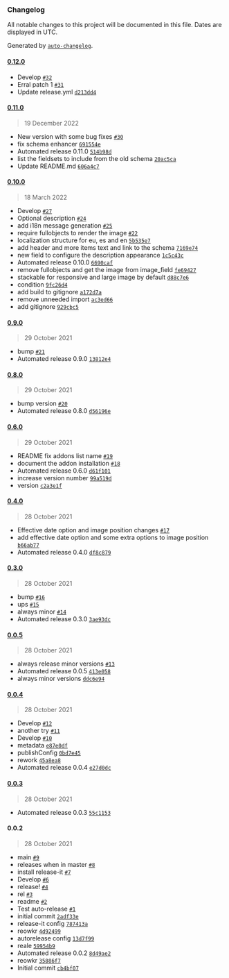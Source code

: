 ### Changelog

All notable changes to this project will be documented in this file. Dates are displayed in UTC.

Generated by [`auto-changelog`](https://github.com/CookPete/auto-changelog).

#### [0.12.0](https://github.com/codesyntax/volto-listingadvanced-variation/compare/0.11.0...0.12.0)

- Develop [`#32`](https://github.com/codesyntax/volto-listingadvanced-variation/pull/32)
- Erral patch 1 [`#31`](https://github.com/codesyntax/volto-listingadvanced-variation/pull/31)
- Update release.yml [`d213dd4`](https://github.com/codesyntax/volto-listingadvanced-variation/commit/d213dd43dd423b388604d8b939444ae89411e054)

#### [0.11.0](https://github.com/codesyntax/volto-listingadvanced-variation/compare/0.10.0...0.11.0)

> 19 December 2022

- New version with some bug fixes [`#30`](https://github.com/codesyntax/volto-listingadvanced-variation/pull/30)
- fix schema enhancer [`691554e`](https://github.com/codesyntax/volto-listingadvanced-variation/commit/691554ea2899fa418b599765b03abdcd31c19ee6)
- Automated release 0.11.0 [`514b98d`](https://github.com/codesyntax/volto-listingadvanced-variation/commit/514b98dd272b05d1b99e5abd791fc4c4d4ec9505)
- list the fieldsets to include from the old schema [`20ac5ca`](https://github.com/codesyntax/volto-listingadvanced-variation/commit/20ac5caef06e3d77cf82521457274100a4fda4c1)
- Update README.md [`606a4c7`](https://github.com/codesyntax/volto-listingadvanced-variation/commit/606a4c70e06484a9893445f136d1dd6827b63c40)

#### [0.10.0](https://github.com/codesyntax/volto-listingadvanced-variation/compare/0.9.0...0.10.0)

> 18 March 2022

- Develop [`#27`](https://github.com/codesyntax/volto-listingadvanced-variation/pull/27)
- Optional description [`#24`](https://github.com/codesyntax/volto-listingadvanced-variation/pull/24)
- add i18n message generation [`#25`](https://github.com/codesyntax/volto-listingadvanced-variation/pull/25)
- require fullobjects to render the image [`#22`](https://github.com/codesyntax/volto-listingadvanced-variation/pull/22)
- localization structure for eu, es and en [`5b535e7`](https://github.com/codesyntax/volto-listingadvanced-variation/commit/5b535e7c0a5fd638fe0f1b1c0b64c908c0d73aba)
- add header and more items text and link to the schema [`7169e74`](https://github.com/codesyntax/volto-listingadvanced-variation/commit/7169e74633507e926bf758443eb469de1b36fe89)
- new field to configure the description appearance [`1c5c43c`](https://github.com/codesyntax/volto-listingadvanced-variation/commit/1c5c43c2b367de7ea87e2097cce2e12e023dda2b)
- Automated release 0.10.0 [`6690caf`](https://github.com/codesyntax/volto-listingadvanced-variation/commit/6690caf1ee62904e7d11bc7659e3dfa310389c67)
- remove fullobjects and get the image from image_field [`fe69427`](https://github.com/codesyntax/volto-listingadvanced-variation/commit/fe69427a09f108080344a84f12baf0d915d3f35b)
- stackable for responsive and large image by default [`d88c7e6`](https://github.com/codesyntax/volto-listingadvanced-variation/commit/d88c7e647c8dd49e40fcfe9fe5821ec7973d5b29)
- condition [`9fc26d4`](https://github.com/codesyntax/volto-listingadvanced-variation/commit/9fc26d46227577ac0402e3e265dcd18d7867244d)
- add build to gitignore [`a172d7a`](https://github.com/codesyntax/volto-listingadvanced-variation/commit/a172d7a29f4a66ec41001f8f00a2b6bf0cc05df2)
- remove unneeded import [`ac3ed66`](https://github.com/codesyntax/volto-listingadvanced-variation/commit/ac3ed667073bf30c68747e6abc9701b1d3408d9a)
- add gitignore [`929cbc5`](https://github.com/codesyntax/volto-listingadvanced-variation/commit/929cbc57e59b798caa576d82701fce4fff247f16)

#### [0.9.0](https://github.com/codesyntax/volto-listingadvanced-variation/compare/0.8.0...0.9.0)

> 29 October 2021

- bump [`#21`](https://github.com/codesyntax/volto-listingadvanced-variation/pull/21)
- Automated release 0.9.0 [`13812e4`](https://github.com/codesyntax/volto-listingadvanced-variation/commit/13812e4ca4618b926888ccb133d1c3d7cd1478ef)

#### [0.8.0](https://github.com/codesyntax/volto-listingadvanced-variation/compare/0.6.0...0.8.0)

> 29 October 2021

- bump version [`#20`](https://github.com/codesyntax/volto-listingadvanced-variation/pull/20)
- Automated release 0.8.0 [`d56196e`](https://github.com/codesyntax/volto-listingadvanced-variation/commit/d56196ebdc29dd300264fa234680ff44b7759a5f)

#### [0.6.0](https://github.com/codesyntax/volto-listingadvanced-variation/compare/0.4.0...0.6.0)

> 29 October 2021

- README fix addons list name [`#19`](https://github.com/codesyntax/volto-listingadvanced-variation/pull/19)
- document the addon installation [`#18`](https://github.com/codesyntax/volto-listingadvanced-variation/pull/18)
- Automated release 0.6.0 [`d61f101`](https://github.com/codesyntax/volto-listingadvanced-variation/commit/d61f101e5dc6ed041f4eedd54971ffeb259066be)
- increase version number [`99a519d`](https://github.com/codesyntax/volto-listingadvanced-variation/commit/99a519de24d309af76ebfbd19022b077071c2d9b)
- version [`c2a3e1f`](https://github.com/codesyntax/volto-listingadvanced-variation/commit/c2a3e1fb10586b026bf8c4e54364337b73c03b15)

#### [0.4.0](https://github.com/codesyntax/volto-listingadvanced-variation/compare/0.3.0...0.4.0)

> 28 October 2021

- Effective date option and image position changes [`#17`](https://github.com/codesyntax/volto-listingadvanced-variation/pull/17)
- add effective date option and some extra options to image position [`b66ab77`](https://github.com/codesyntax/volto-listingadvanced-variation/commit/b66ab779f0caf1d56bc5965caecd1ee3b9d8e192)
- Automated release 0.4.0 [`df8c879`](https://github.com/codesyntax/volto-listingadvanced-variation/commit/df8c8796f6e9c6627bd347dd775e6b5dea727ef3)

#### [0.3.0](https://github.com/codesyntax/volto-listingadvanced-variation/compare/0.0.5...0.3.0)

> 28 October 2021

- bump [`#16`](https://github.com/codesyntax/volto-listingadvanced-variation/pull/16)
- ups [`#15`](https://github.com/codesyntax/volto-listingadvanced-variation/pull/15)
- always minor [`#14`](https://github.com/codesyntax/volto-listingadvanced-variation/pull/14)
- Automated release 0.3.0 [`3ae93dc`](https://github.com/codesyntax/volto-listingadvanced-variation/commit/3ae93dcffa9846b23e8924e12196186f6b859790)

#### [0.0.5](https://github.com/codesyntax/volto-listingadvanced-variation/compare/0.0.4...0.0.5)

> 28 October 2021

- always release minor versions [`#13`](https://github.com/codesyntax/volto-listingadvanced-variation/pull/13)
- Automated release 0.0.5 [`413e058`](https://github.com/codesyntax/volto-listingadvanced-variation/commit/413e05870fce8e9b56fd548b97747cc4e4367e04)
- always minor versions [`ddc6e94`](https://github.com/codesyntax/volto-listingadvanced-variation/commit/ddc6e940437a8f5dd775ff1c5b304c2d1241abe2)

#### [0.0.4](https://github.com/codesyntax/volto-listingadvanced-variation/compare/0.0.3...0.0.4)

> 28 October 2021

- Develop [`#12`](https://github.com/codesyntax/volto-listingadvanced-variation/pull/12)
- another try [`#11`](https://github.com/codesyntax/volto-listingadvanced-variation/pull/11)
- Develop [`#10`](https://github.com/codesyntax/volto-listingadvanced-variation/pull/10)
- metadata [`e87e0df`](https://github.com/codesyntax/volto-listingadvanced-variation/commit/e87e0df648b7f10b464a63f60ac05f0d4297a05e)
- publishConfig [`0bd7e45`](https://github.com/codesyntax/volto-listingadvanced-variation/commit/0bd7e45de3bdbdb25168967ae77c54facc0c8dd9)
- rework [`45a8ea8`](https://github.com/codesyntax/volto-listingadvanced-variation/commit/45a8ea80de08474fc3487bf699168c1d97390b18)
- Automated release 0.0.4 [`e27d0dc`](https://github.com/codesyntax/volto-listingadvanced-variation/commit/e27d0dc82be415aead1e55912a40400f238eb840)

#### [0.0.3](https://github.com/codesyntax/volto-listingadvanced-variation/compare/0.0.2...0.0.3)

> 28 October 2021

- Automated release 0.0.3 [`55c1153`](https://github.com/codesyntax/volto-listingadvanced-variation/commit/55c11532e568334b9d9d9ac68166e72a5c4d10c6)

#### 0.0.2

> 28 October 2021

- main [`#9`](https://github.com/codesyntax/volto-listingadvanced-variation/pull/9)
- releases when in master [`#8`](https://github.com/codesyntax/volto-listingadvanced-variation/pull/8)
- install release-it [`#7`](https://github.com/codesyntax/volto-listingadvanced-variation/pull/7)
- Develop [`#6`](https://github.com/codesyntax/volto-listingadvanced-variation/pull/6)
- release! [`#4`](https://github.com/codesyntax/volto-listingadvanced-variation/pull/4)
- rel [`#3`](https://github.com/codesyntax/volto-listingadvanced-variation/pull/3)
- readme [`#2`](https://github.com/codesyntax/volto-listingadvanced-variation/pull/2)
- Test auto-release [`#1`](https://github.com/codesyntax/volto-listingadvanced-variation/pull/1)
- initial commit [`2adf33e`](https://github.com/codesyntax/volto-listingadvanced-variation/commit/2adf33ed5c4c794a5d458e598511bc47e457beb7)
- release-it config [`787413a`](https://github.com/codesyntax/volto-listingadvanced-variation/commit/787413a581b00adecf9a5afee1e815218f1baba4)
- reowkr [`4d92499`](https://github.com/codesyntax/volto-listingadvanced-variation/commit/4d9249959c481a05f2c3d6675b97e179b2632d27)
- autorelease config [`13d7f99`](https://github.com/codesyntax/volto-listingadvanced-variation/commit/13d7f994659ad2ca32fd7240f007ff14102ca6e2)
- reale [`59954b9`](https://github.com/codesyntax/volto-listingadvanced-variation/commit/59954b94e9dcaeffd137cee9cab6a30032469ac7)
- Automated release 0.0.2 [`8d49ae2`](https://github.com/codesyntax/volto-listingadvanced-variation/commit/8d49ae29b8015eba0da272f680653bee453807db)
- reowkr [`35886f7`](https://github.com/codesyntax/volto-listingadvanced-variation/commit/35886f7143486776e8cb3a68b31f9a7b9b0102aa)
- Initial commit [`cb4bf07`](https://github.com/codesyntax/volto-listingadvanced-variation/commit/cb4bf07aa8802ab01d400965522587e169a8fc9c)
